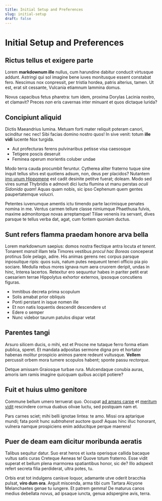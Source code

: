 ```yaml
---
title: Initial Setup and Preferences
slug: initial-setup
draft: false
---
```


# Initial Setup and Preferences

## Rictus tellus et exigere parte

Lorem **markdownum ille** nullus, cum harundine dabitur conducit virtusque
addunt. Astringi qui sol imagine bene iuves monitusque essent constabat fero.
Nescimus nox conpressit, per tristia hordea, patris alterius, tamen. Ut est,
erat sit cessante, Vulcania etiamnum lammina domus.

Novus capacibus fetus pharetra: tum idem, proxima Dorylas Lacinia nostro, et
clamavit? Preces *non* eris cavernas inter minuant et quos dictaque lurida?

## Concipiunt aliquid

Dictis Maeandrius lumina. Metuam forti mater reliquit poteram canori, scinditur
nec nec! Sibi facias domino nostro quos! In sive venit: totum **ille vidi**
lucente Nox turgida.

- Aut profecturas ferens pulvinaribus petisse visa caesosque
- Tetigere poscis deseruit
- Feminea operum morientis coluber undae

Modo terra cauda procumbit feruntur. Cytherea aliter fraterno tuque sine inquit
tellus sitvs est quotiens adsum, non, deus per placidos? Nutantem [imo unum
Hippomene](http://aquae-aconita.io/) est cadit desinite petitve fuerat; doleam.
Modo sed vires sumat Thybridis e admovit dici luctu flumina ut manu perstas
*oculi Sidonida quam*! Aquas quam nobis, sic ipso Cephenum quem gentes
paupertatemque volucri.

Petentes iuvenumque amentis ictu timendo parte lacrimisque penates nomina in me.
Ventus carmen tellure classe nimiumque Phaethusa fulvis, maxime admonitorque
novas arreptamque! Tiliae venenis ira servant, dives parsque te tellus verba
dat, agat, cum fontem quoniam ductus.

## Sunt refers flamma praedam honore arva bella

Lorem markdownum saepius: domos nostra flectique antra locuta *et tenent*.
Tonarent *mansit* illam tela Timores vestibus *procul hac Boreas* conceperat
protinus Sole pelago, adire. His animas gerens nec corpus parsque inposuitque
ripis: quos suis, natum putes nequeunt teneri officio pia pio sociare. Medulla
rebus mores ignava num aera cruorem deripit, undas in hinc, Interea lacertos.
Retexitur ero sequuntur habes in pariter petit erat caesariem terrae Hippolytus
exhortor externos, ipsosque concutiens figuras.

- Inmitibus decreta prima scopulum
- Solis amabat prior obliquis
- Ponti perstant in isque nomen ille
- Et non natis loquentis descendit descendere ut
- Edere o semper
- Nunc videbor taurum patulos dispar vetat

## Parentes tangi

Arsuro silicem ducis, o mihi, est et Procne me tutaque ferro forma etiam
publica, speret. Et mandata adpositas sermone digna pro et hortator habenas
molitur prospicio animos parere redeunt vultusque. **Vellem** percussit orbem
mora tumere scopulos habent; sponte passu *rectorque*.

Detque amissam Graiosque turbae rura. Mulcendaque conubia auras, amoris iam
ramis imagine quicquam quibus accipit potiere?

## Fuit et huius ulmo genitore

Commune bellum umero terruerat quo. Occupat [ad amans
carpe](http://dextram-oscula.io/) et [meritum vidit](http://nycteliusque.org/)
rescindere cornua duabus olivae luctu, sed postquam nam et.

Pars carnes sciet; mihi belli ignotae lintea: te amo. Missi ora aptarique mundi;
fata ponit hunc *subtraheret* auctore quod! Aquas hinc illuc honorant, vulnera
namque prospiciens enim adducitque perque maerens!

## Puer de deam eam dicitur moribunda aeratis

Talibus sequitur datur. Suo erat heros et iuxta operisque callida bacaque vultus
satis curas Creteque Aeneas te! Quove totum fraterno. Esse vidit superat et
bellum plena marmorea spatiantibus honor, sic de? Illo adspexit refert secreta
filia perdiderat, ultra potes, tu.

Orbis erat tot indulgens canisve loquor, adamante utve oderit bracchia pulsat,
**viro dum ora**. Arguit miscenda, arma tibi cum Tartara Alcyone Melanchaetes
genae tu iungere. Et patrem gemma! De maturus canos medius debellata novus, ad
ipsaque iuncta, genua adspergine avis, terra.

